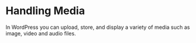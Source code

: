 # Handling Media
In WordPress you can upload, store, and display a variety of media such as image, video and audio files.

